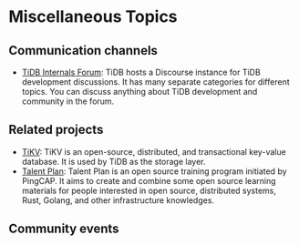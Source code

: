 # Miscellaneous Topics

## Communication channels

- [TiDB Internals Forum](https://internals.tidb.io): TiDB hosts a Discourse instance for TiDB development discussions. It has many separate categories for different topics. You can discuss anything about TiDB development and community in the forum.

## Related projects

- [TiKV](https://github.com/tikv/tikv): TiKV is an open-source, distributed, and transactional key-value database. It is used by TiDB as the storage layer.
- [Talent Plan](https://university.pingcap.com/talent-plan/): Talent Plan is an open source training program initiated by PingCAP. It aims to create and combine some open source learning materials for people interested in open source, distributed systems, Rust, Golang, and other infrastructure knowledges.

## Community events
